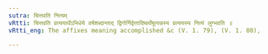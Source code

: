 ```yaml
---
sutra: चित्तवति नित्यम्
vRtti: चित्तवति प्रत्ययार्थेऽभिधेये वर्षशब्दान्ताद् द्विगोर्निर्वृत्तादिष्वर्थेषूत्पन्नस्य प्रत्ययस्य नित्यं लुग्भवति ॥
vRtti_eng: The affixes meaning accomplished &c (V. 1. 79), (V. 1. 80), are necessarily elided after the word _varsha_ forming a _Dvigu_, when it refers to a being endowed with reason.

---
```

